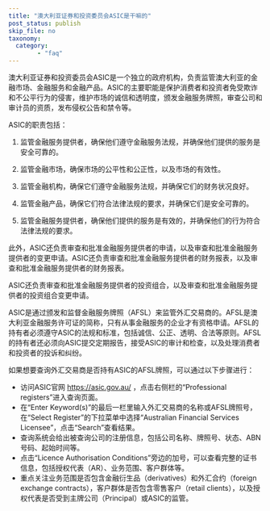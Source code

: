 ```yaml
---
title: "澳大利亚证券和投资委员会ASIC是干嘛的"
post_status: publish
skip_file: no
taxonomy:
  category:
        - "faq"
---
```


澳大利亚证券和投资委员会ASIC是一个独立的政府机构，负责监管澳大利亚的金融市场、金融服务和金融产品。ASIC的主要职能是保护消费者和投资者免受欺诈和不公平行为的侵害，维护市场的诚信和透明度，颁发金融服务牌照，审查公司和审计员的资质，发布侵权公告和禁令等。

ASIC的职责包括：

1. 监管金融服务提供者，确保他们遵守金融服务法规，并确保他们提供的服务是安全可靠的。

2. 监管金融市场，确保市场的公平性和公正性，以及市场的有效性。

3. 监管金融机构，确保它们遵守金融服务法规，并确保它们的财务状况良好。

4. 监管金融产品，确保它们符合法律法规的要求，并确保它们是安全可靠的。

5. 监管金融服务提供者，确保他们提供的服务是有效的，并确保他们的行为符合法律法规的要求。

此外，ASIC还负责审查和批准金融服务提供者的申请，以及审查和批准金融服务提供者的变更申请。ASIC还负责审查和批准金融服务提供者的财务报表，以及审查和批准金融服务提供者的财务报表。

ASIC还负责审查和批准金融服务提供者的投资组合，以及审查和批准金融服务提供者的投资组合变更申请。

ASIC是通过颁发和监督金融服务牌照（AFSL）来监管外汇交易商的。AFSL是澳大利亚金融服务许可证的简称，只有从事金融服务的企业才有资格申请。AFSL的持有者必须遵守ASIC的法规和标准，包括诚信、公正、透明、合法等原则。AFSL的持有者还必须向ASIC提交定期报告，接受ASIC的审计和检查，以及处理消费者和投资者的投诉和纠纷。

如果想要查询外汇交易商是否持有ASIC的AFSL牌照，可以通过以下步骤进行：

- 访问ASIC官网 https://asic.gov.au/ ，点击右侧栏的“Professional registers”进入查询页面。
- 在“Enter Keyword(s)”的最后一栏里输入外汇交易商的名称或AFSL牌照号，在“Select Register”的下拉菜单中选择“Australian Financial Services Licensee”，点击“Search”查看结果。
- 查询系统会给出被查询公司的注册信息，包括公司名称、牌照号、状态、ABN号码、起始时间等。
- 点击“Licence Authorisation Conditions”旁边的加号，可以查看完整的证书信息，包括授权代表（AR）、业务范围、客户群体等。
- 重点关注业务范围是否包含金融衍生品（derivatives）和外汇合约（foreign exchange contracts），客户群体是否包含零售客户（retail clients），以及授权代表是否受到主牌公司（Principal）或ASIC的监管。
